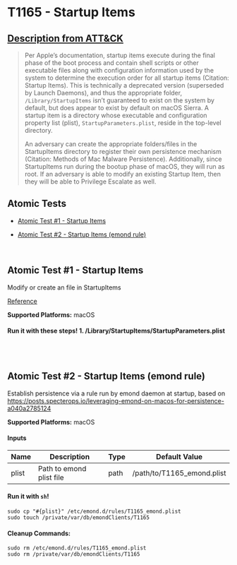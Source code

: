 # T1165 - Startup Items
## [Description from ATT&CK](https://attack.mitre.org/wiki/Technique/T1165)
<blockquote>Per Apple’s documentation, startup items execute during the final phase of the boot process and contain shell scripts or other executable files along with configuration information used by the system to determine the execution order for all startup items (Citation: Startup Items). This is technically a deprecated version (superseded by Launch Daemons), and thus the appropriate folder, <code>/Library/StartupItems</code> isn’t guaranteed to exist on the system by default, but does appear to exist by default on macOS Sierra. A startup item is a directory whose executable and configuration property list (plist), <code>StartupParameters.plist</code>, reside in the top-level directory. 

An adversary can create the appropriate folders/files in the StartupItems directory to register their own persistence mechanism (Citation: Methods of Mac Malware Persistence). Additionally, since StartupItems run during the bootup phase of macOS, they will run as root. If an adversary is able to modify an existing Startup Item, then they will be able to Privilege Escalate as well.</blockquote>

## Atomic Tests

- [Atomic Test #1 - Startup Items](#atomic-test-1---startup-items)

- [Atomic Test #2 - Startup Items (emond rule)](#atomic-test-2---startup-items-emond-rule)


<br/>

## Atomic Test #1 - Startup Items
Modify or create an file in StartupItems

[Reference](https://www.alienvault.com/blogs/labs-research/diversity-in-recent-mac-malware)

**Supported Platforms:** macOS


#### Run it with these steps! 1. /Library/StartupItems/StartupParameters.plist





<br/>
<br/>

## Atomic Test #2 - Startup Items (emond rule)
Establish persistence via a rule run by emond daemon at startup, based on https://posts.specterops.io/leveraging-emond-on-macos-for-persistence-a040a2785124

**Supported Platforms:** macOS


#### Inputs
| Name | Description | Type | Default Value | 
|------|-------------|------|---------------|
| plist | Path to emond plist file | path | /path/to/T1165_emond.plist|

#### Run it with `sh`! 
```
sudo cp "#{plist}" /etc/emond.d/rules/T1165_emond.plist
sudo touch /private/var/db/emondClients/T1165
```


#### Cleanup Commands:
```
sudo rm /etc/emond.d/rules/T1165_emond.plist
sudo rm /private/var/db/emondClients/T1165
```

<br/>
